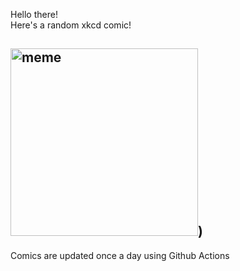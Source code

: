 Hello there! <br>Here's a random xkcd comic!<br>
## <img src="https://imgs.xkcd.com/comics/five_minute_comics_part_1.png" alt="meme" width="300"/>)<br>
Comics are updated once a day using Github Actions